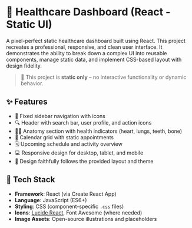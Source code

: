 # 🏥 Healthcare Dashboard (React - Static UI)

A pixel-perfect static healthcare dashboard built using React. This project recreates a professional, responsive, and clean user interface. It demonstrates the ability to break down a complex UI into reusable components, manage static data, and implement CSS-based layout with design fidelity.

> 📌 This project is **static only** – no interactive functionality or dynamic behavior.


## ✨ Features

- 📌 Fixed sidebar navigation with icons
- 🔍 Header with search bar, user profile, and action icons
- 🧍‍♂️ Anatomy section with health indicators (heart, lungs, teeth, bone)
- 📅 Calendar grid with static appointments
- 🗓️ Upcoming schedule and activity overview
- 💻 Responsive design for desktop, tablet, and mobile
- 🎨 Design faithfully follows the provided layout and theme


## 🔧 Tech Stack

- **Framework**: React (via Create React App)
- **Language**: JavaScript (ES6+)
- **Styling**: CSS (component-specific `.css` files)
- **Icons**: [Lucide React](https://lucide.dev/), Font Awesome (where needed)
- **Image Assets**: Open-source illustrations and placeholders

